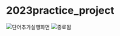 # 2023practice_project
![단어추가실행화면](https://github.com/amin7942/2023practice_project/assets/76994595/02cb707a-027a-413a-90bc-7fd75ab5780e)
![종료됨](https://github.com/amin7942/2023practice_project/assets/76994595/8a356b9d-741d-4c16-ae03-031ebf06b9f8)
